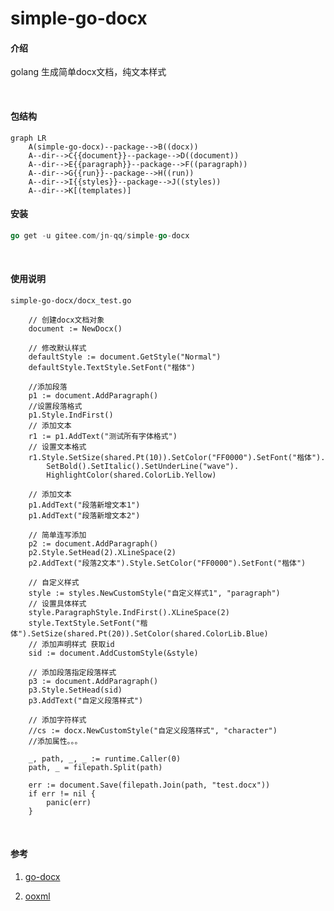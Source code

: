 # simple-go-docx

#### 介绍
golang 生成简单docx文档，纯文本样式

<br>

#### 包结构

~~~mermaid
graph LR
    A(simple-go-docx)--package-->B((docx))
    A--dir-->C{{document}}--package-->D((document))
    A--dir-->E{{paragraph}}--package-->F((paragraph))
    A--dir-->G{{run}}--package-->H((run))
    A--dir-->I{{styles}}--package-->J((styles))
    A--dir-->K[(templates)]
~~~


#### 安装

```go
go get -u gitee.com/jn-qq/simple-go-docx
```

<br>

#### 使用说明

`simple-go-docx/docx_test.go`

```
    // 创建docx文档对象
	document := NewDocx()

	// 修改默认样式
	defaultStyle := document.GetStyle("Normal")
	defaultStyle.TextStyle.SetFont("楷体")

	//添加段落
	p1 := document.AddParagraph()
	//设置段落格式
	p1.Style.IndFirst()
	// 添加文本
	r1 := p1.AddText("测试所有字体格式")
	// 设置文本格式
	r1.Style.SetSize(shared.Pt(10)).SetColor("FF0000").SetFont("楷体").
		SetBold().SetItalic().SetUnderLine("wave").
		HighlightColor(shared.ColorLib.Yellow)

	// 添加文本
	p1.AddText("段落新增文本1")
	p1.AddText("段落新增文本2")

	// 简单连写添加
	p2 := document.AddParagraph()
	p2.Style.SetHead(2).XLineSpace(2)
	p2.AddText("段落2文本").Style.SetColor("FF0000").SetFont("楷体")

	// 自定义样式
	style := styles.NewCustomStyle("自定义样式1", "paragraph")
	// 设置具体样式
	style.ParagraphStyle.IndFirst().XLineSpace(2)
	style.TextStyle.SetFont("楷体").SetSize(shared.Pt(20)).SetColor(shared.ColorLib.Blue)
	// 添加声明样式 获取id
	sid := document.AddCustomStyle(&style)

	// 添加段落指定段落样式
	p3 := document.AddParagraph()
	p3.Style.SetHead(sid)
	p3.AddText("自定义段落样式")

	// 添加字符样式
	//cs := docx.NewCustomStyle("自定义段落样式", "character")
	//添加属性。。。

	_, path, _, _ := runtime.Caller(0)
	path, _ = filepath.Split(path)

	err := document.Save(filepath.Join(path, "test.docx"))
	if err != nil {
		panic(err)
	}

```

<br>


#### 参考

1. [go-docx](https://github.com/fumiama/go-docx)

2. [ooxml](https://www.datypic.com/sc/ooxml)

    

